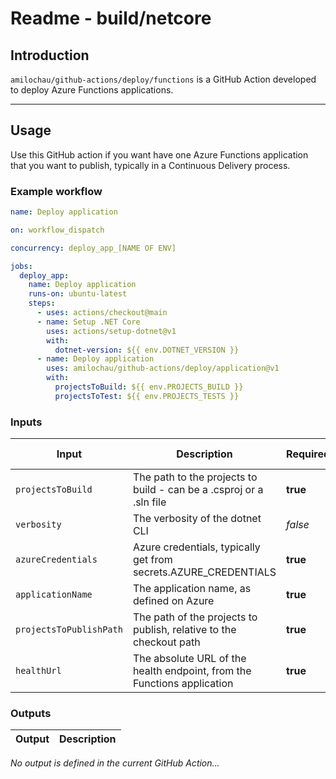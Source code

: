 # Readme - build/netcore

## Introduction

`amilochau/github-actions/deploy/functions` is a GitHub Action developed to deploy Azure Functions applications.

---

## Usage

Use this GitHub action if you want have one Azure Functions application that you want to publish, typically in a Continuous Delivery process.

### Example workflow

```yaml
name: Deploy application

on: workflow_dispatch

concurrency: deploy_app_[NAME OF ENV]

jobs:
  deploy_app:
    name: Deploy application
    runs-on: ubuntu-latest
    steps:
      - uses: actions/checkout@main
      - name: Setup .NET Core
        uses: actions/setup-dotnet@v1
        with:
          dotnet-version: ${{ env.DOTNET_VERSION }}
      - name: Deploy application
        uses: amilochau/github-actions/deploy/application@v1
        with:
          projectsToBuild: ${{ env.PROJECTS_BUILD }}
          projectsToTest: ${{ env.PROJECTS_TESTS }}
```

### Inputs

| Input | Description | Required | Default value |
| ----- | ----------- | -------- | ------------- |
| `projectsToBuild` | The path to the projects to build - can be a .csproj or a .sln file | **true** |
| `verbosity` | The verbosity of the dotnet CLI | *false* | `minimal` |
| `azureCredentials` | Azure credentials, typically get from secrets.AZURE_CREDENTIALS | **true** |
| `applicationName` | The application name, as defined on Azure | **true** |
| `projectsToPublishPath` | The path of the projects to publish, relative to the checkout path | **true** |
| `healthUrl` | The absolute URL of the health endpoint, from the Functions application | **true** |

### Outputs

| Output | Description |
| ------ | ----------- |

*No output is defined in the current GitHub Action...*
